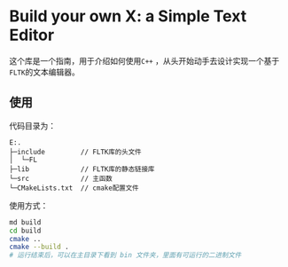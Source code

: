 # Build your own X: a Simple Text Editor

这个库是一个指南，用于介绍如何使用`C++` ，从头开始动手去设计实现一个基于`FLTK`的文本编辑器。

## 使用

代码目录为：

```
E:.
├─include         // FLTK库的头文件
│  └─FL 
├─lib             // FLTK库的静态链接库
└─src             // 主函数
└─CMakeLists.txt  // cmake配置文件
```

使用方式：

```sh
md build
cd build
cmake ..
cmake --build .
# 运行结束后，可以在主目录下看到 bin 文件夹，里面有可运行的二进制文件
```

